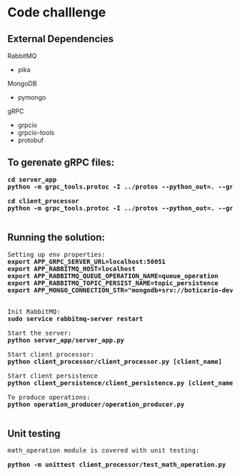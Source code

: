 # Code challlenge

## External Dependencies
RabbitMQ
- pika 

MongoDB 
- pymongo

gRPC
- grpcio
- grpcio-tools
- protobuf

## To gerenate gRPC files:
<pre>
<b>cd server_app
python -m grpc_tools.protoc -I ../protos --python_out=. --grpc_python_out=.  ../protos/server.proto

cd client_processor
python -m grpc_tools.protoc -I ../protos --python_out=. --grpc_python_out=.  ../protos/server.proto
</b>
</pre>

## Running the solution:
<pre>
Setting up env properties:
<b>export APP_GRPC_SERVER_URL=localhost:50051
export APP_RABBITMQ_HOST=localhost
export APP_RABBITMQ_QUEUE_OPERATION_NAME=queue_operation
export APP_RABBITMQ_TOPIC_PERSIST_NAME=topic_persistence
export APP_MONGO_CONNECTION_STR="mongodb+srv://boticario-dev:Dummypasswd@cluster0-zmuno.mongodb.net/newtonai?retryWrites=true&w=majority"
</b>

Init RabbitMQ:
<b>sudo service rabbitmq-server restart</b>

Start the server:
<b>python server_app/server_app.py</b>

Start client processor:
<b>python client_processor/client_processor.py [client_name]</b>

Start client persistence  
<b>python client_persistence/client_persistence.py [client_name]</b>

To produce operations:
<b>python operation_producer/operation_producer.py</b>

</pre>

## Unit testing
<pre>
math_operation module is covered with unit testing:

<b>python -m unittest client_processor/test_math_operation.py</b>
</pre>